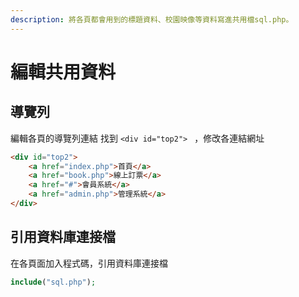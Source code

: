 ```yaml
---
description: 將各頁都會用到的標題資料、校園映像等資料寫進共用檔sql.php。
---
```


# 編輯共用資料

## 導覽列

編輯各頁的導覽列連結
找到 `<div id="top2"> ` ，修改各連結網址

```html
<div id="top2"> 
	<a href="index.php">首頁</a>
	<a href="book.php">線上訂票</a> 
	<a href="#">會員系統</a> 
	<a href="admin.php">管理系統</a> 
</div>
```

## 引用資料庫連接檔
在各頁面加入程式碼，引用資料庫連接檔
```php
include("sql.php");
```